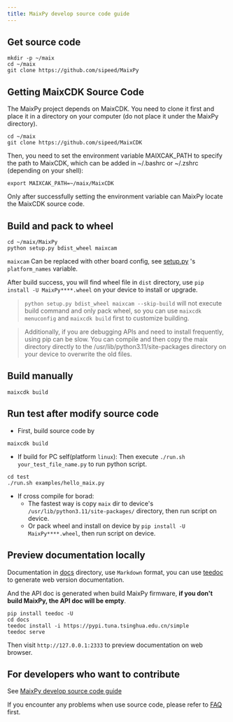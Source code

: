 ```yaml
---
title: MaixPy develop source code guide
---
```


## Get source code

```shell
mkdir -p ~/maix
cd ~/maix
git clone https://github.com/sipeed/MaixPy
```

## Getting MaixCDK Source Code

The MaixPy project depends on MaixCDK. You need to clone it first and place it in a directory on your computer (do not place it under the MaixPy directory).

```shell
cd ~/maix
git clone https://github.com/sipeed/MaixCDK
```

Then, you need to set the environment variable MAIXCAK_PATH to specify the path to MaixCDK, which can be added in ~/.bashrc or ~/.zshrc (depending on your shell):

```shell
export MAIXCAK_PATH=~/maix/MaixCDK
```

Only after successfully setting the environment variable can MaixPy locate the MaixCDK source code.


## Build and pack to wheel

```shell
cd ~/maix/MaixPy
python setup.py bdist_wheel maixcam
```

`maixcam` Can be replaced with other board config, see [setup.py]([./configs](https://github.com/sipeed/MaixPy/blob/main/setup.py)) 's `platform_names` variable.


After build success, you will find wheel file in `dist` directory, use `pip install -U MaixPy****.wheel` on your device to install or upgrade.

> `python setup.py bdist_wheel maixcam --skip-build` will not execute build command and only pack wheel, so you can use `maixcdk menuconfig` and `maixcdk build` first to customize building.

> Additionally, if you are debugging APIs and need to install frequently, using pip can be slow. You can compile and then copy the maix directory directly to the /usr/lib/python3.11/site-packages directory on your device to overwrite the old files.


## Build manually

```shell
maixcdk build
```

## Run test after modify source code

* First, build source code by
```shell
maixcdk build
```

* If build for PC self(platform `linux`):
Then execute `./run.sh your_test_file_name.py` to run python script.
```shell
cd test
./run.sh examples/hello_maix.py
```

* If cross compile for borad:
  * The fastest way is copy `maix` dir to device's `/usr/lib/python3.11/site-packages/` directory, then run script on device.
  * Or pack wheel and install on device by `pip install -U MaixPy****.wheel`, then run script on device.

## Preview documentation locally

Documentation in [docs](https://github.com/sipeed/MaixPy/tree/main/docs) directory, use `Markdown` format, you can use [teedoc](https://github.com/teedoc/teedoc) to generate web version documentation.

And the API doc is generated when build MaixPy firmware, **if you don't build MaixPy, the API doc will be empty**.

```shell
pip install teedoc -U
cd docs
teedoc install -i https://pypi.tuna.tsinghua.edu.cn/simple
teedoc serve
```

Then visit `http://127.0.0.1:2333` to preview documentation on web browser.


## For developers who want to contribute

See [MaixPy develop source code guide](./contribute.md)

If you encounter any problems when use source code, please refer to [FAQ](./faq.md) first.

